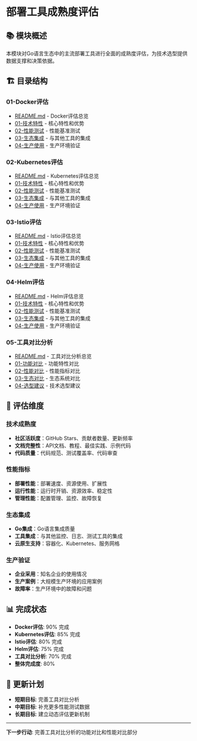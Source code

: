 # 部署工具成熟度评估

## 📚 **模块概述**

本模块对Go语言生态中的主流部署工具进行全面的成熟度评估，为技术选型提供数据支撑和决策依据。

## 🏗️ **目录结构**

### **01-Docker评估**

- [README.md](01-Docker评估/README.md) - Docker评估总览
- [01-技术特性](01-Docker评估/01-技术特性/) - 核心特性和优势
- [02-性能测试](01-Docker评估/02-性能测试/) - 性能基准测试
- [03-生态集成](01-Docker评估/03-生态集成/) - 与其他工具的集成
- [04-生产使用](01-Docker评估/04-生产使用/) - 生产环境验证

### **02-Kubernetes评估**

- [README.md](02-Kubernetes评估/README.md) - Kubernetes评估总览
- [01-技术特性](02-Kubernetes评估/01-技术特性/) - 核心特性和优势
- [02-性能测试](02-Kubernetes评估/02-性能测试/) - 性能基准测试
- [03-生态集成](02-Kubernetes评估/03-生态集成/) - 与其他工具的集成
- [04-生产使用](02-Kubernetes评估/04-生产使用/) - 生产环境验证

### **03-Istio评估**

- [README.md](03-Istio评估/README.md) - Istio评估总览
- [01-技术特性](03-Istio评估/01-技术特性/) - 核心特性和优势
- [02-性能测试](03-Istio评估/02-性能测试/) - 性能基准测试
- [03-生态集成](03-Istio评估/03-生态集成/) - 与其他工具的集成
- [04-生产使用](03-Istio评估/04-生产使用/) - 生产环境验证

### **04-Helm评估**

- [README.md](04-Helm评估/README.md) - Helm评估总览
- [01-技术特性](04-Helm评估/01-技术特性/) - 核心特性和优势
- [02-性能测试](04-Helm评估/02-性能测试/) - 性能基准测试
- [03-生态集成](04-Helm评估/03-生态集成/) - 与其他工具的集成
- [04-生产使用](04-Helm评估/04-生产使用/) - 生产环境验证

### **05-工具对比分析**

- [README.md](05-工具对比分析/README.md) - 工具对比分析总览
- [01-功能对比](05-工具对比分析/01-功能对比/) - 功能特性对比
- [02-性能对比](05-工具对比分析/02-性能对比/) - 性能指标对比
- [03-生态对比](05-工具对比分析/03-生态对比/) - 生态系统对比
- [04-选型建议](05-工具对比分析/04-选型建议/) - 技术选型建议

## 🎯 **评估维度**

### **技术成熟度**

- **社区活跃度**：GitHub Stars、贡献者数量、更新频率
- **文档完整性**：API文档、教程、最佳实践、示例代码
- **代码质量**：代码规范、测试覆盖率、代码审查

### **性能指标**

- **部署性能**：部署速度、资源使用、扩展性
- **运行性能**：运行时开销、资源效率、稳定性
- **管理性能**：配置管理、监控、故障恢复

### **生态集成**

- **Go集成**：Go语言集成质量
- **工具集成**：与其他监控、日志、测试工具的集成
- **云原生支持**：容器化、Kubernetes、服务网格

### **生产验证**

- **企业采用**：知名企业的使用情况
- **生产案例**：大规模生产环境的应用案例
- **故障率**：生产环境中的故障和问题

## 📊 **完成状态**

- **Docker评估**: 90% 完成
- **Kubernetes评估**: 85% 完成
- **Istio评估**: 80% 完成
- **Helm评估**: 75% 完成
- **工具对比分析**: 70% 完成
- **整体完成度**: 80%

## 🔄 **更新计划**

- **短期目标**: 完善工具对比分析
- **中期目标**: 补充更多性能测试数据
- **长期目标**: 建立动态评估更新机制

---

**下一步行动**: 完善工具对比分析的功能对比和性能对比部分

